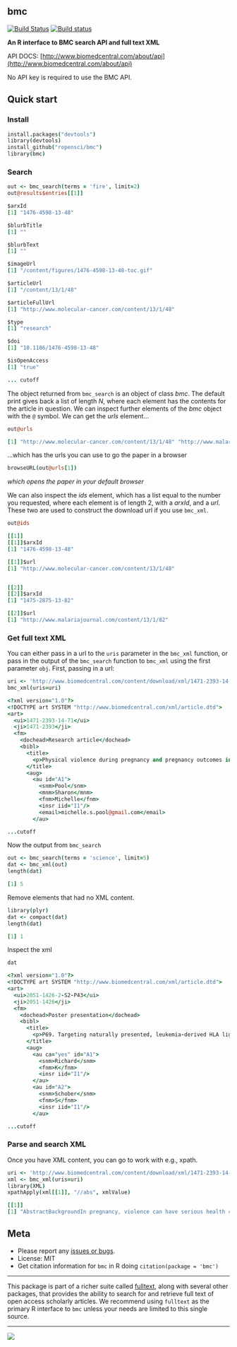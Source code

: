 bmc
---------

[![Build Status](https://api.travis-ci.org/ropensci/bmc.png)](https://travis-ci.org/ropensci/bmc)
[![Build status](https://ci.appveyor.com/api/projects/status/fitnci67m76iy0bg/branch/master)](https://ci.appveyor.com/project/sckott/bmc/branch/master)

**An R interface to BMC search API and full text XML**

API DOCS: [http://www.biomedcentral.com/about/api](http://www.biomedcentral.com/about/api)

No API key is required to use the BMC API.

## Quick start

### Install

```coffee
install.packages("devtools")
library(devtools)
install_github("ropensci/bmc")
library(bmc)
```

### Search

```coffee
out <- bmc_search(terms = 'fire', limit=2)
out@results$entries[[1]]
```

```coffee
$arxId
[1] "1476-4598-13-48"

$blurbTitle
[1] ""

$blurbText
[1] ""

$imageUrl
[1] "/content/figures/1476-4598-13-48-toc.gif"

$articleUrl
[1] "/content/13/1/48"

$articleFullUrl
[1] "http://www.molecular-cancer.com/content/13/1/48"

$type
[1] "research"

$doi
[1] "10.1186/1476-4598-13-48"

$isOpenAccess
[1] "true"

... cutoff
```

The object returned from `bmc_search` is an object of class _bmc_. The default print gives back a list of length _N_, where each element has the contents for the article in question. We can inspect further elements of the _bmc_ object with the `@` symbol. We can get the _urls_ element...

```coffee
out@urls
```

```coffee
[1] "http://www.molecular-cancer.com/content/13/1/48" "http://www.malariajournal.com/content/13/1/82"
```

...which has the urls you can use to go the paper in a browser

```coffee
browseURL(out@urls[1])
```

_which opens the paper in your default browser_

We can also inspect the _ids_ element, which has a list equal to the number you requested, where each element is of length 2, with a _arxId_, and a _url_. These two are used to construct the download url if you use `bmc_xml`.

```coffee
out@ids
```

```coffee
[[1]]
[[1]]$arxId
[1] "1476-4598-13-48"

[[1]]$url
[1] "http://www.molecular-cancer.com/content/13/1/48"


[[2]]
[[2]]$arxId
[1] "1475-2875-13-82"

[[2]]$url
[1] "http://www.malariajournal.com/content/13/1/82"
```

### Get full text XML

You can either pass in a url to the `uris` parameter in the `bmc_xml` function, or pass in the output of the `bmc_search` function to `bmc_xml` using the first parameter `obj`. First, passing in a url:

```coffee
uri <- 'http://www.biomedcentral.com/content/download/xml/1471-2393-14-71.xml'
bmc_xml(uris=uri)
```

```coffee
<?xml version="1.0"?>
<!DOCTYPE art SYSTEM "http://www.biomedcentral.com/xml/article.dtd">
<art>
  <ui>1471-2393-14-71</ui>
  <ji>1471-2393</ji>
  <fm>
    <dochead>Research article</dochead>
    <bibl>
      <title>
        <p>Physical violence during pregnancy and pregnancy outcomes in Ghana</p>
      </title>
      <aug>
        <au id="A1">
          <snm>Pool</snm>
          <mnm>Sharon</mnm>
          <fnm>Michelle</fnm>
          <insr iid="I1"/>
          <email>michelle.s.pool@gmail.com</email>
        </au>

...cutoff
```

Now the output from `bmc_search`

```coffee
out <- bmc_search(terms = 'science', limit=5)
dat <- bmc_xml(out)
length(dat)
```

```coffee
[1] 5
```

Remove elements that had no XML content.

```coffee
library(plyr)
dat <- compact(dat)
length(dat)
```

```coffee
[1] 1
```

Inspect the xml

```coffee
dat
```

```coffee
<?xml version="1.0"?>
<!DOCTYPE art SYSTEM "http://www.biomedcentral.com/xml/article.dtd">
<art>
  <ui>2051-1426-2-S2-P43</ui>
  <ji>2051-1426</ji>
  <fm>
    <dochead>Poster presentation</dochead>
    <bibl>
      <title>
        <p>P69. Targeting naturally presented, leukemia-derived HLA ligands with TCR-transgenic T cells for the treatment of therapy refractory leukemias</p>
      </title>
      <aug>
        <au ca="yes" id="A1">
          <snm>Richard</snm>
          <fnm>K</fnm>
          <insr iid="I1"/>
        </au>
        <au id="A2">
          <snm>Schober</snm>
          <fnm>S</fnm>
          <insr iid="I1"/>
        </au>

...cutoff
```

### Parse and search XML

Once you have XML content, you can go to work with e.g., xpath.

```coffee
uri <- 'http://www.biomedcentral.com/content/download/xml/1471-2393-14-71.xml'
xml <- bmc_xml(uris=uri)
library(XML)
xpathApply(xml[[1]], "//abs", xmlValue)
```

```coffee
[[1]]
[1] "AbstractBackgroundIn pregnancy, violence can have serious health consequences that could affect both mother and child. In Ghana there are limited data on this subject. We sought to assess the relationship between physical violence during pregnancy and pregnancy outcomes (early pregnancy loss, perinatal mortality and neonatal mortality) in Ghana.MethodThe 2008 Ghana Demographic and Health Survey data were used. For the domestic violence module, 2563 women were approached of whom 2442 women completed the module. After excluding missing values and applying the weight factor, 1745 women remained. Logistic regression analysis was performed to assess the relationship between physical violence in pregnancy and adverse pregnancy outcomes with adjustments for potential confounders.ResultsAbout five percent of the women experienced violence during their pregnancy. Physical violence in pregnancy was positively associated with perinatal mortality and neonatal mortality, but not with early pregnancy loss. The differences remained largely unchanged after adjustment for age, parity, education level, wealth status, marital status and place of residence: adjusted odds ratios were 2.32; 95% CI: 1.34-4.01 for perinatal mortality, 1.86; 95% CI: 1.05-3.30 for neonatal mortality and 1.16; 95% CI: 0.60-2.24 for early pregnancy loss.ConclusionOur findings suggest that violence during pregnancy is related to adverse pregnancy outcomes in Ghana. Major efforts are needed to tackle violence during pregnancy. This can be achieved through measures that are directed towards the right target groups. Measures should include education, empowerment and improving socio-economic status of women."
```

## Meta

* Please report any [issues or bugs](https://github.com/ropensci/bmc/issues).
* License: MIT
* Get citation information for `bmc` in R doing `citation(package = 'bmc')`

---

This package is part of a richer suite called [fulltext](https://github.com/ropensci/fulltext), along with several other packages, that provides the ability to search for and retrieve full text of open access scholarly articles. We recommend using `fulltext` as the primary R interface to `bmc` unless your needs are limited to this single source.

---

[![](http://ropensci.org/public_images/github_footer.png)](http://ropensci.org)
